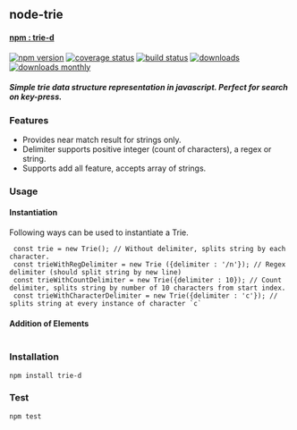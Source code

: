 ## node-trie 
#### [npm : trie-d](https://www.npmjs.com/package/trie-d)
[![npm version](https://badge.fury.io/js/trie-d.svg)](https://badge.fury.io/js/trie-d)
[![coverage status](https://coveralls.io/repos/github/void666/node-trie/badge.svg)](https://coveralls.io/github/void666/node-trie)
[![build status](https://travis-ci.org/void666/request-promise-retry.svg?branch=master)](https://travis-ci.org/void666/node-trie)
[![downloads](https://img.shields.io/npm/dt/trie-d.svg)](https://www.npmjs.com/package/trie-d)
[![downloads monthly](https://img.shields.io/npm/dm/trie-d.svg)](https://www.npmjs.com/package/trie-d)

##### Simple trie data structure representation in javascript. Perfect for search on key-press.

### Features
- Provides near match result for strings only.
- Delimiter supports positive integer (count of characters), a regex or string.
- Supports add all feature, accepts array of strings. 

### Usage
#### Instantiation
 Following ways can be used to instantiate a Trie. 
``` const Trie = require('trie-d');
 const trie = new Trie(); // Without delimiter, splits string by each character.
 const trieWithRegDelimiter = new Trie ({delimiter : '/n'}); // Regex delimiter (should split string by new line)
 const trieWithCountDelimiter = new Trie({delimiter : 10}); // Count delimiter, splits string by number of 10 characters from start index.
 const trieWithCharacterDelimiter = new Trie({delimiter : 'c'}); // splits string at every instance of character `c`

```

#### Addition of Elements
```

```


### Installation
`npm install trie-d`

### Test
`npm test`
